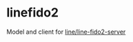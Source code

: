 # linefido2

Model and client for [line/line\-fido2\-server](https://github.com/line/line-fido2-server)
